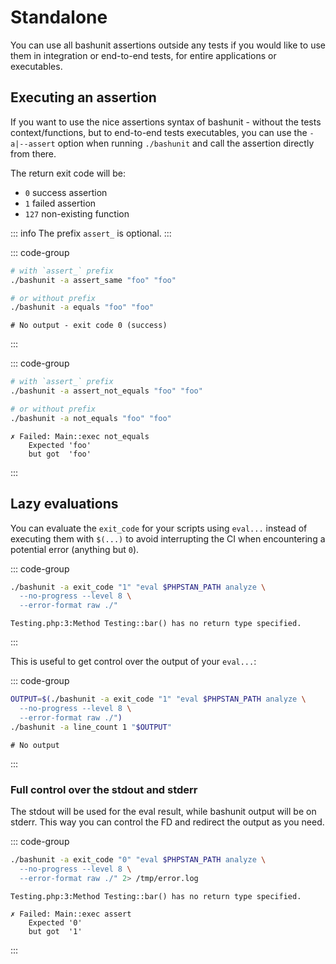 # Standalone

You can use all bashunit assertions outside any tests if you would like to use them in integration or end-to-end tests, for entire applications or executables.

## Executing an assertion

If you want to use the nice assertions syntax of bashunit - without the tests context/functions, but to end-to-end tests executables, you can use the `-a|--assert` option when running `./bashunit` and call the assertion directly from there.

The return exit code will be:
- `0` success assertion
- `1` failed assertion
- `127` non-existing function

::: info
The prefix `assert_` is optional.
:::

::: code-group
```bash [Example]
# with `assert_` prefix
./bashunit -a assert_same "foo" "foo"

# or without prefix
./bashunit -a equals "foo" "foo"
```
```[Output]
# No output - exit code 0 (success)
```
:::

::: code-group
```bash [Example]
# with `assert_` prefix
./bashunit -a assert_not_equals "foo" "foo"

# or without prefix
./bashunit -a not_equals "foo" "foo"
```
```[Output]
✗ Failed: Main::exec not_equals
    Expected 'foo'
    but got  'foo'
```
:::

## Lazy evaluations

You can evaluate the `exit_code` for your scripts using `eval...` instead of executing them with `$(...)` to avoid
interrupting the CI when encountering a potential error (anything but `0`).

::: code-group
```bash [Example]
./bashunit -a exit_code "1" "eval $PHPSTAN_PATH analyze \
  --no-progress --level 8 \
  --error-format raw ./"
```
```[Output]
Testing.php:3:Method Testing::bar() has no return type specified.
```
:::

This is useful to get control over the output of your `eval...`:

::: code-group
```bash [Example]
OUTPUT=$(./bashunit -a exit_code "1" "eval $PHPSTAN_PATH analyze \
  --no-progress --level 8 \
  --error-format raw ./")
./bashunit -a line_count 1 "$OUTPUT"
```
```[Output]
# No output
```
:::

### Full control over the stdout and stderr

The stdout will be used for the eval result, while bashunit output will be on stderr.
This way you can control the FD and redirect the output as you need.

::: code-group
```bash [Example]
./bashunit -a exit_code "0" "eval $PHPSTAN_PATH analyze \
  --no-progress --level 8 \
  --error-format raw ./" 2> /tmp/error.log
```
```[Output]
Testing.php:3:Method Testing::bar() has no return type specified.
```
```[/tmp/error.log]
✗ Failed: Main::exec assert
    Expected '0'
    but got  '1'
```
:::
